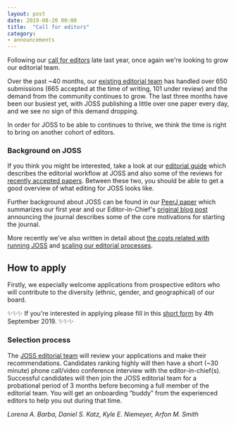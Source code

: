 ```yaml
---
layout: post
date: 2019-08-20 00:00
title:  "Call for editors"
category:
- announcements
---
```


Following our [call for editors](https://blog.joss.theoj.org/2018/12/call-for-editors) late last year, once again we're looking to grow our editorial team.

Over the past ~40 months, our [existing editorial team](http://joss.theoj.org/about#editorial_board) has handled over 650 submissions (665 accepted at the time of writing, 101 under review) and the demand from the community continues to grow. The last three months have been our busiest yet, with JOSS publishing a little over one paper every day, and we see no sign of this demand dropping.

In order for JOSS to be able to continues to thrive, we think the time is right to bring on another cohort of editors.

### Background on JOSS

If you think you might be interested, take a look at our [editorial guide](https://joss.readthedocs.io/en/latest/editing.html) which describes the editorial workflow at JOSS and also some of the reviews for [recently accepted papers](https://github.com/openjournals/joss-reviews/issues?utf8=%E2%9C%93&q=is%3Aclosed+label%3Aaccepted+). Between these two, you should be able to get a good overview of what editing for JOSS looks like.

Further background about JOSS can be found in our [PeerJ paper](https://peerj.com/articles/cs-147/) which summarizes our first year and our Editor-in-Chief's [original blog post](http://arfon.org/announcing-the-journal-of-open-source-software/index.html) announcing the journal describes some of the core motivations for starting the journal.

More recently we've also written in detail about [the costs related with running JOSS](https://blog.joss.theoj.org/2019/06/cost-models-for-running-an-online-open-journal) and [scaling our editorial processes](https://blog.joss.theoj.org/2019/07/scaling).

## How to apply

Firstly, we especially welcome applications from prospective editors who will contribute to the diversity (ethnic, gender, and geographical) of our board.

✨✨✨ If you're interested in applying please fill in this [short form](https://forms.gle/RtqeU7z9tq8LaiEz9) by 4th September 2019. ✨✨✨

### Selection process

The [JOSS editorial team](http://joss.theoj.org/about#editorial_board) will review your applications and make their recommendations. Candidates ranking highly will then have a short (~30 minute) phone call/video conference interview with the editor-in-chief(s). Successful candidates will then join the JOSS editorial team for a probational period of 3 months before becoming a full member of the editorial team. You will get an onboarding “buddy” from the experienced editors to help you out during that time.

_Lorena A. Barba, Daniel S. Katz, Kyle E. Niemeyer, Arfon M. Smith_
